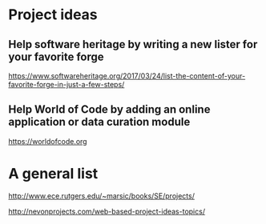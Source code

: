 # Project ideas

## Help software heritage by writing a new lister for your favorite forge

https://www.softwareheritage.org/2017/03/24/list-the-content-of-your-favorite-forge-in-just-a-few-steps/

## Help World of Code by adding an online application or data curation module

https://worldofcode.org


#  A general list
http://www.ece.rutgers.edu/~marsic/books/SE/projects/

http://nevonprojects.com/web-based-project-ideas-topics/
